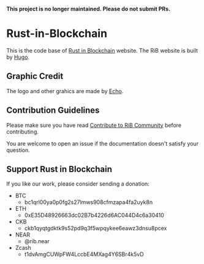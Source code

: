 **This project is no longer maintained. Please do not submit PRs.**

# Rust-in-Blockchain

This is the code base of
[Rust in Blockchain](https://rustinblockchain.org/) website.
The RiB website is built by [Hugo](https://github.com/gohugoio/hugo).

## Graphic Credit

The logo and other grahics are made by [Echo](http://echoqi.net/).

## Contribution Guidelines

Please make sure you have read
[Contribute to RiB Community](https://rustinblockchain.org/contributing)
before contributing.

You are welcome to open an issue
if the documentation doesn't satisfy your question.

## Support Rust in Blockchain

If you like our work, please consider sending a donation:

- BTC
  - bc1qrl00ya0p0fg2s27lmws908cfmzapa4fa2uyk8n
- ETH
  - 0xE35D48926663dc02B7b4226d6AC044D4c6a30410
- CKB
  - ckb1qyqtgdktk9s52pd9q3f5wpqykee6eawz3dnsu8pcex
- NEAR
  - @rib.near
- Zcash
  - t1dvAmgCUWpFW4LccbE4MXag4Y6SBr4k5vD
